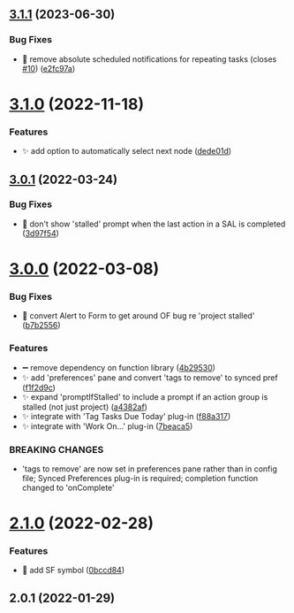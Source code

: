 ## [3.1.1](https://github.com/ksalzke/custom-complete-omnifocus-plugin/compare/v3.1.0...v3.1.1) (2023-06-30)


### Bug Fixes

* :bug: remove absolute scheduled notifications for repeating tasks (closes [#10](https://github.com/ksalzke/custom-complete-omnifocus-plugin/issues/10)) ([e2fc97a](https://github.com/ksalzke/custom-complete-omnifocus-plugin/commit/e2fc97ad36d991209f1a7f59fad0d3b060b06446))



# [3.1.0](https://github.com/ksalzke/custom-complete-omnifocus-plugin/compare/v3.0.1...v3.1.0) (2022-11-18)


### Features

* :sparkles: add option to automatically select next node ([dede01d](https://github.com/ksalzke/custom-complete-omnifocus-plugin/commit/dede01d6eaa10f5e11c4bd8a945b3e5245e89858))



## [3.0.1](https://github.com/ksalzke/custom-complete-omnifocus-plugin/compare/v3.0.0...v3.0.1) (2022-03-24)


### Bug Fixes

* :bug: don't show 'stalled' prompt when the last action in a SAL is completed ([3d97f54](https://github.com/ksalzke/custom-complete-omnifocus-plugin/commit/3d97f54df55ae0cb565e262ecbe178e1145957ae))



# [3.0.0](https://github.com/ksalzke/custom-complete-omnifocus-plugin/compare/v2.1.0...v3.0.0) (2022-03-08)


### Bug Fixes

* :bug: convert Alert to Form to get around OF bug re 'project stalled' ([b7b2556](https://github.com/ksalzke/custom-complete-omnifocus-plugin/commit/b7b2556f659e3e7489cec20b1f25cc5a2fb376aa))


### Features

* :heavy_minus_sign: remove dependency on function library ([4b29530](https://github.com/ksalzke/custom-complete-omnifocus-plugin/commit/4b29530bac79fb460cd2dd7148d1d3f63d8a345f))
* :sparkles: add 'preferences' pane and convert 'tags to remove' to synced pref ([f1f2d9c](https://github.com/ksalzke/custom-complete-omnifocus-plugin/commit/f1f2d9c99f1544c2756490a2b74124d7ce5df76f))
* :sparkles: expand 'promptIfStalled' to include a prompt if an action group is stalled (not just project) ([a4382af](https://github.com/ksalzke/custom-complete-omnifocus-plugin/commit/a4382afdef4d95bdb744e7ced9b8b155dc6bb49c))
* :sparkles: integrate with 'Tag Tasks Due Today' plug-in ([f88a317](https://github.com/ksalzke/custom-complete-omnifocus-plugin/commit/f88a317d1c7244ecceaaa79f4cb3e863c489b031))
* :sparkles: integrate with 'Work On...' plug-in ([7beaca5](https://github.com/ksalzke/custom-complete-omnifocus-plugin/commit/7beaca5011dd3f72e42440ecb66afac2fd075c74))


### BREAKING CHANGES

* 'tags to remove' are now set in preferences pane rather than in config file; Synced Preferences plug-in is required; completion function changed to 'onComplete'



# [2.1.0](https://github.com/ksalzke/custom-complete-omnifocus-plugin/compare/v2.0.1...v2.1.0) (2022-02-28)


### Features

* :lipstick: add SF symbol ([0bccd84](https://github.com/ksalzke/custom-complete-omnifocus-plugin/commit/0bccd8408a243aadcd1c4559c702627c68b2ccd4))



## 2.0.1 (2022-01-29)



